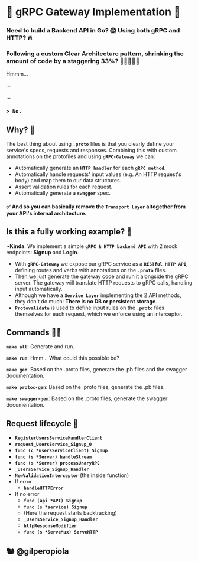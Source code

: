 # 🐉 gRPC Gateway Implementation 🐉

### Need to build a Backend API in Go? 😱 Using both gRPC and HTTP? 🔥 
### Following a custom Clear Architecture pattern, shrinking the amount of code by a **staggering 33%**? 🤯🥳🥵🤪🤩

Hmmm...

...

...

### **`> No.`**

## Why? 🧐

The best thing about using **`.proto`** files is that you clearly define your service's specs, requests and responses. Combining this with custom annotations on the protofiles and using **`gRPC-Gateway`** we can:

* Automatically generate an **`HTTP handler`** for each **`gRPC method`**.
* Automatically handle requests' input values (e.g. An HTTP request's body) and map them to our data structures. 
* Assert validation rules for each request.
* Automatically generate a **`swagger`** spec.

#### ✅ And so you can basically remove the **`Transport Layer`** altogether from your API's internal architecture.

## Is this a fully working example? 👀

**~Kinda**. We implement a simple **`gRPC & HTTP backend API`** with 2 mock endpoints: **Signup** and **Login**.

* With **`gRPC-Gateway`** we expose our gRPC service as a **`RESTful HTTP API`**, defining routes and verbs with annotations on the **`.proto`** files.
* Then we just generate the gateway code and run it alongside the gRPC server. The gateway will translate HTTP requests to gRPC calls, handling input automatically.
* Although we have a **`Service Layer`** implementing the 2 API methods, they don't do much: **There is no DB or persistent storage**.
* **`Protovalidate`** is used to define input rules on the **`.proto`** files themselves for each request, which we enforce using an interceptor.

## Commands ✍🏼

**`make all`**: Generate and run.

**`make run`**: Hmm... What could this possible be?

**`make gen`**: Based on the .proto files, generate the .pb files and the swagger documentation.

**`make protoc-gen`**: Based on the .proto files, generate the .pb files.

**`make swagger-gen`**: Based on the .proto files, generate the swagger documentation.

## Request lifecycle 🔄

 - **`RegisterUsersServiceHandlerClient`**
 - **`request_UsersService_Signup_0`**
 - **`func (c *usersServiceClient) Signup`**
 - **`func (s *Server) handleStream`**
 - **`func (s *Server) processUnaryRPC`**
 - **`_UsersService_Signup_Handler`**
 - **`NewValidationInterceptor`** (the inside function)
 - If error
   - **`handleHTTPError`**
 - If no error
	 - **`func (api *API) Signup`**
	 - **`func (s *service) Signup`**
	 - (Here the request starts backtracking)
	 - **`_UsersService_Signup_Handler`**
	 - **`httpResponseModifier`**
	 - **`func (s *ServeMux) ServeHTTP`**

## 🐿 @gilperopiola
